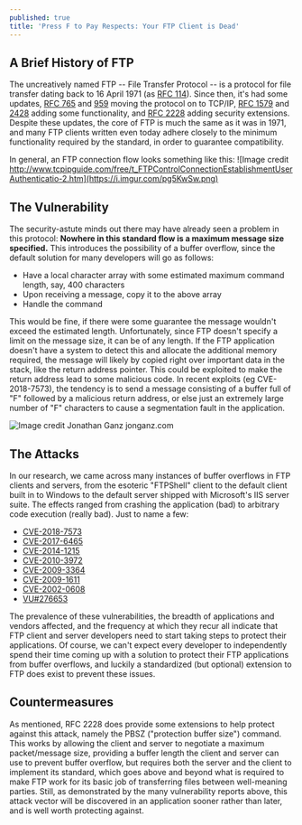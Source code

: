 ```yaml
---
published: true
title: 'Press F to Pay Respects: Your FTP Client is Dead'
---
```

## A Brief History of FTP

The uncreatively named FTP -- File Transfer Protocol -- is a protocol for file transfer dating back to 16 April 1971 (as [RFC 114](https://tools.ietf.org/html/rfc114)). Since then, it's had some updates, [RFC 765](https://tools.ietf.org/html/rfc765) and [959](https://tools.ietf.org/html/rfc959) moving the protocol on to TCP/IP, [RFC 1579](https://tools.ietf.org/html/rfc1579) and [2428](https://tools.ietf.org/html/rfc2428) adding some functionality, and [RFC 2228](https://tools.ietf.org/html/rfc2228) adding security extensions. Despite these updates, the core of FTP is much the same as it was in 1971, and many FTP clients written even today adhere closely to the minimum functionality required by the standard, in order to guarantee compatibility.

In general, an FTP connection flow looks something like this:
![Image credit http://www.tcpipguide.com/free/t_FTPControlConnectionEstablishmentUserAuthenticatio-2.htm](https://i.imgur.com/pg5KwSw.png)

## The Vulnerability

The security-astute minds out there may have already seen a problem in this protocol: **Nowhere in this standard flow is a maximum message size specified.** This introduces the possibility of a buffer overflow, since the default solution for many developers will go as follows:

- Have a local character array with some estimated maximum command length, say, 400 characters
- Upon receiving a message, copy it to the above array
- Handle the command

This would be fine, if there were some guarantee the message wouldn't exceed the estimated length. Unfortunately, since FTP doesn't specify a limit on the message size, it can be of any length. If the FTP application doesn't have a system to detect this and allocate the additional memory required, the message will likely by copied right over important data in the stack, like the return address pointer. This could be exploited to make the return address lead to some malicious code. In recent exploits (eg CVE-2018-7573), the tendency is to send a message consisting of a buffer full of "F" followed by a malicious return address, or else just an extremely large number of "F" characters to cause a segmentation fault in the application.

![Image credit Jonathan Ganz jonganz.com](https://i.imgur.com/2tiQT9l.png)

## The Attacks
In our research, we came across many instances of buffer overflows in FTP clients and servers, from the esoteric "FTPShell" client to the default client built in to Windows to the default server shipped with Microsoft's IIS server suite. The effects ranged from crashing the application (bad) to arbitrary code execution (really bad). Just to name a few:

- [CVE-2018-7573](https://www.cvedetails.com/cve/CVE-2018-7573/)
- [CVE-2017-6465](https://www.cvedetails.com/cve/CVE-2017-6465/)
- [CVE-2014-1215](https://www.cvedetails.com/cve/CVE-2014-1215/)
- [CVE-2010-3972](https://www.cvedetails.com/cve/CVE-2010-3972/)
- [CVE-2009-3364](https://www.cvedetails.com/cve/CVE-2009-3364/)
- [CVE-2009-1611](https://www.cvedetails.com/cve/CVE-2009-1611/)
- [CVE-2002-0608](https://www.cvedetails.com/cve/CVE-2002-0608/)
- [VU#276653](https://www.kb.cert.org/vuls/id/276653)

The prevalence of these vulnerabilities, the breadth of applications and vendors affected, and the frequency at which they recur all indicate that FTP client and server developers need to start taking steps to protect their applications. Of course, we can't expect every developer to independently spend their time coming up with a solution to protect their FTP applications from buffer overflows, and luckily a standardized (but optional) extension to FTP does exist to prevent these issues.

## Countermeasures
As mentioned, RFC 2228 does provide some extensions to help protect against this attack, namely the PBSZ ("protection buffer size") command. This works by allowing the client and server to negotiate a maximum packet/message size, providing a buffer length the client and server can use to prevent buffer overflow, but requires both the server and the client to implement its standard, which goes above and beyond what is required to make FTP work for its basic job of transferring files between well-meaning parties. Still, as demonstrated by the many vulnerability reports above, this attack vector will be discovered in an application sooner rather than later, and is well worth protecting against.
